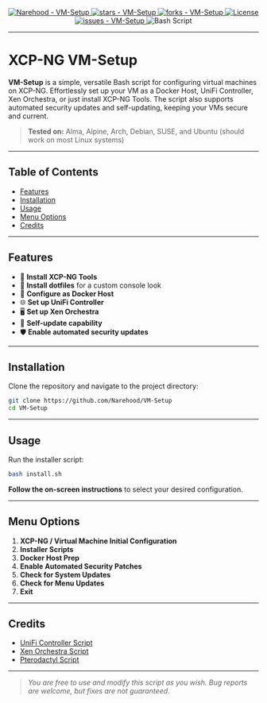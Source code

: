 <p align="center">
  <a href="https://github.com/Narehood/VM-Setup" title="Go to GitHub repo">
    <img src="https://img.shields.io/static/v1?label=Narehood&message=VM-Setup&color=blue&logo=github" alt="Narehood - VM-Setup" />
  </a>
  <a href="https://github.com/Narehood/VM-Setup">
    <img src="https://img.shields.io/github/stars/Narehood/VM-Setup?style=social" alt="stars - VM-Setup" />
  </a>
  <a href="https://github.com/Narehood/VM-Setup">
    <img src="https://img.shields.io/github/forks/Narehood/VM-Setup?style=social" alt="forks - VM-Setup" />
  </a>
  <a href="https://github.com/Narehood/VM-Setup/blob/main/LICENSE">
    <img src="https://img.shields.io/badge/License-MIT-blue" alt="License" />
  </a>
  <a href="https://github.com/Narehood/VM-Setup/issues">
    <img src="https://img.shields.io/github/issues/Narehood/VM-Setup" alt="issues - VM-Setup" />
  </a>
  <img src="https://img.shields.io/badge/bash_script-%23121011.svg?style=for-the-badge&logo=gnu-bash&logoColor=white" alt="Bash Script" />
</p>

---

# XCP-NG VM-Setup

**VM-Setup** is a simple, versatile Bash script for configuring virtual machines on XCP-NG. Effortlessly set up your VM as a Docker Host, UniFi Controller, Xen Orchestra, or just install XCP-NG Tools. The script also supports automated security updates and self-updating, keeping your VMs secure and current.

> **Tested on:** Alma, Alpine, Arch, Debian, SUSE, and Ubuntu (should work on most Linux systems)

---

## Table of Contents

- [Features](#features)
- [Installation](#installation)
- [Usage](#usage)
- [Menu Options](#menu-options)
- [Credits](#credits)

---

## Features

- 🚀 **Install XCP-NG Tools**
- 🎨 **Install dotfiles** for a custom console look
- 🐳 **Configure as Docker Host**
- 🌐 **Set up UniFi Controller**
- 🖥️ **Set up Xen Orchestra**
- 🔄 **Self-update capability**
- 🛡️ **Enable automated security updates**

---

## Installation

Clone the repository and navigate to the project directory:

```sh
git clone https://github.com/Narehood/VM-Setup
cd VM-Setup
```

---

## Usage

Run the installer script:

```sh
bash install.sh
```

**Follow the on-screen instructions** to select your desired configuration.

---

## Menu Options

1. **XCP-NG / Virtual Machine Initial Configuration**
2. **Installer Scripts**
3. **Docker Host Prep**
4. **Enable Automated Security Patches**
5. **Check for System Updates**
6. **Check for Menu Updates**
9. **Exit**

---

## Credits

- [UniFi Controller Script](https://glennr.nl/s/unifi-network-controller)
- [Xen Orchestra Script](https://github.com/ronivay/XenOrchestraInstallerUpdater)
- [Pterodactyl Script](https://github.com/pterodactyl-installer/pterodactyl-installer)

---

> _You are free to use and modify this script as you wish. Bug reports are welcome, but fixes are not guaranteed._

